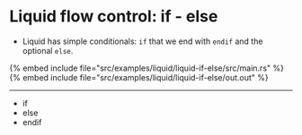 # Liquid flow control: if - else

* Liquid has simple conditionals: `if` that we end with `endif` and the optional `else`.

{% embed include file="src/examples/liquid/liquid-if-else/src/main.rs" %}
{% embed include file="src/examples/liquid/liquid-if-else/out.out" %}

---

* if
* else
* endif


